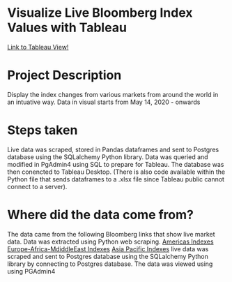 # Visualize Live Bloomberg Index Values with Tableau

[Link to Tableau View!](https://public.tableau.com/profile/juanp5926#!/vizhome/WorldIndexValues/Dashboard1)

# Project Description
Display the index changes from various markets from around the world in an intuative way. Data in visual starts from May 14, 2020 - onwards

# Steps taken
Live data was scraped, stored in Pandas dataframes and sent to Postgres database using the SQLalchemy Python library. 
Data was queried and modified in PgAdmin4 using SQL to prepare for Tableau.
The database was then conencted to Tableau Desktop.
(There is also code available within the Python file that sends dataframes to a .xlsx file since Tableau public cannot connect to a server). 

# Where did the data come from? 

The data came from the following Bloomberg links that show live market data. 
Data was extracted using Python web scraping.
[Americas Indexes](https://www.bloomberg.com/markets/stocks/world-indexes/americas)
[Europe-Africa-MdiddleEast Indexes](https://www.bloomberg.com/markets/stocks/world-indexes/europe-africa-middle-east)
[Asia Pacific Indexes](https://www.bloomberg.com/markets/stocks/world-indexes/asia-pacific)
live data was scraped and sent to Postgres database using the SQLalchemy Python library by connecting to Postgres database. 
The data was viewed using using PGAdmin4


